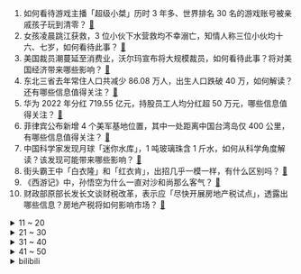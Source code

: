 1. 如何看待游戏主播「超级小桀」历时 3 年多、世界排名 30 名的游戏账号被亲戚孩子玩到清零？ [:link:](https://www.zhihu.com/question/593611861)
2. 女孩凌晨跳江获救，3 位小伙下水营救均不幸溺亡，知情人称三位小伙均十六、七岁，如何看待此事？ [:link:](https://www.zhihu.com/question/593634352)
3. 美国裁员潮蔓延至消费业，沃尔玛宣布将大规模裁员，如何看待此事？将对美国经济带来哪些影响？ [:link:](https://www.zhihu.com/question/593613014)
4. 东北三省去年常住人口共减少 86.08 万人，出生人口跌破 40 万，如何解读？还有哪些信息值得关注？ [:link:](https://www.zhihu.com/question/593515343)
5. 华为 2022 年分红 719.55 亿元，持股员工人均分红超 50 万元，哪些信息值得关注？ [:link:](https://www.zhihu.com/question/593628230)
6. 菲律宾公布新增 4 个美军基地位置，其中一处距离中国台湾岛仅 400 公里，有哪些信息值得关注？ [:link:](https://www.zhihu.com/question/593564009)
7. 中国科学家发现月球「迷你水库」，1 吨玻璃珠含 1 斤水，如何从科学角度解读？该发现可能带来哪些影响？ [:link:](https://www.zhihu.com/question/593552686)
8. 街头霸王中「白衣隆」和「红衣肯」，出招几乎一模一样，有什么区别吗？ [:link:](https://www.zhihu.com/question/593421231)
9. 《西游记》中，孙悟空为什么一直对沙和尚那么客气？ [:link:](https://www.zhihu.com/question/31273393)
10. 财政部原部长发长文谈财税改革，表示应「尽快开展房地产税试点」，透露出哪些信息？房地产税将如何影响市场？ [:link:](https://www.zhihu.com/question/593460052)
<details>
<summary>11 ~ 20</summary>

11. 女子身绑 14 瓶茅台入境「无申报通道」被海关截查，如何看待此事？这一行为将会受到哪些惩罚？ [:link:](https://www.zhihu.com/question/593568473)
12. 杭州悬赏 100 万出点子摆脱美食荒漠，组织制定杭帮菜标准，将带来哪些影响？你喜欢哪些杭州美食？ [:link:](https://www.zhihu.com/question/593552891)
13. 刚挖出来的煤，为什么要用水洗？ [:link:](https://www.zhihu.com/question/592820484)
14. 女明星遭人用隐私视频勒索，张继科为何是「证人」而不是「被告人」？如何从法律角度解读？ [:link:](https://www.zhihu.com/question/593555466)
15. 如何看待 2023 年 4 月新海诚动画《铃芽之旅》在华票房超《你的名字》，成为日本动画在华票房冠军？ [:link:](https://www.zhihu.com/question/593566524)
16. 教育部等五部门发文，到 2025 年，优化调整高校 20% 左右学科专业布点，将带来哪些影响？ [:link:](https://www.zhihu.com/question/593628865)
17. 为什么下雨天的心情格外愉快？ [:link:](https://www.zhihu.com/question/593442917)
18. 为什么肌肉练到酸痛并不等于会变得更强壮？ [:link:](https://www.zhihu.com/question/585710290)
19. 你开过最好开的一辆车是什么车？ [:link:](https://www.zhihu.com/question/579225456)
20. 做哪些运动可以提高身体的平衡能力？ [:link:](https://www.zhihu.com/question/587496527)
</details>
<details>
<summary>21 ~ 30</summary>

21. 听说已有职业画师负责从AI出图的基础上来做人工修改，想知道这个工作的难度有多大？ [:link:](https://www.zhihu.com/question/592056489)
22. 你看过哪些有趣好看的历史题材绘画或其他类型艺术品？ [:link:](https://www.zhihu.com/question/592873369)
23. 可以分享一部你觉得好看的动漫吗？ [:link:](https://www.zhihu.com/question/593613239)
24. 特朗普将就「封口费」案出庭受审，事件将如何发展？会对特朗普本人带来哪些影响？ [:link:](https://www.zhihu.com/question/593557293)
25. 成年之后，性格还可以改变吗？ [:link:](https://www.zhihu.com/question/269167656)
26. 特斯拉 2023 年一季度交付量达 42.28 万辆，同比增 36%，创历史新高，如何看待这一数据？ [:link:](https://www.zhihu.com/question/593459058)
27. 你在带孩子去植物园前，会提前准备一些知识和孩子分享吗？ [:link:](https://www.zhihu.com/question/589885918)
28. 2023 LPL 春季季后赛 OMG vs EDG 你更看好谁？ [:link:](https://www.zhihu.com/question/593689109)
29. 描写清明的诗词，哪首让你一看惊艳? [:link:](https://www.zhihu.com/question/318863987)
30. 特朗普被正式拘捕，有哪些信息值得关注？ [:link:](https://www.zhihu.com/question/593740347)
</details>
<details>
<summary>31 ~ 40</summary>

31. 网络祭祀平台设置「香火排行榜」借逝者吸金，如何看待类似乱象？清明节你会选择网络祭祀吗？ [:link:](https://www.zhihu.com/question/592349010)
32. 如何快速低成本训练自己私有领域的的AIGC模型？ [:link:](https://www.zhihu.com/question/591858021)
33. 你有没有过同父母或者孩子「聊死亡」的经历？与谈话前的预想一致吗？得到了哪些启发？ [:link:](https://www.zhihu.com/question/593046224)
34. 教资面试备课或试讲时会提供课本吗？ [:link:](https://www.zhihu.com/question/455302442)
35. 现在年轻人真的做到能主业副业两手抓吗？每天的时间、精力都是有限的，主业副业该怎么平衡？ [:link:](https://www.zhihu.com/question/592999820)
36. 4 月份春季有什么适合新手，又容易栽培的花卉植物？ [:link:](https://www.zhihu.com/question/592552971)
37. 公募基金产品去年亏 1.47 万亿，主动权益类是「重灾区」，哪些原因导致？对市场会产生哪些影响？ [:link:](https://www.zhihu.com/question/593474095)
38. 现如今厂商们越来越重视折叠屏手机的研发，你觉得未来折叠屏会取代直板机吗？ [:link:](https://www.zhihu.com/question/593568630)
39. 部分游戏可以与严肃文学相提并论吗？ [:link:](https://www.zhihu.com/question/593511448)
40. 较为落后的地区如何吸引和留住人才？ [:link:](https://www.zhihu.com/question/569558516)
</details>
<details>
<summary>41 ~ 50</summary>

41. 经典剧场动画《名侦探柯南：贝克街的亡灵》4 月 4 日中国大陆重映，你有哪些想说的或观后感？ [:link:](https://www.zhihu.com/question/582512789)
42. 《被嫌弃的松子的一生》中，松子为什么会有这么悲惨的命运？ [:link:](https://www.zhihu.com/question/54187608)
43. 为什么说《塞尔达传说：荒野之息》难以复制？ [:link:](https://www.zhihu.com/question/586628150)
44. 电视剧《人生之路》改编自路遥的经典中篇小说《人生》，你认为改编得如何？是否符合你的期待？ [:link:](https://www.zhihu.com/question/590846295)
45. 《原神》3.6是补一命草神还是抽妮露提升大？ [:link:](https://www.zhihu.com/question/593051177)
46. 如何评价《战锤》的莫塔里安？ [:link:](https://www.zhihu.com/question/274978904)
47. 当你去世时，是想被网络遗忘还是留下你的「数字遗产」？你会如何处理自己的数字遗产？ [:link:](https://www.zhihu.com/question/593491432)
48. 如何自学羽毛球？ [:link:](https://www.zhihu.com/question/323257168)
49. 有没有一本你认为非常值得读的书推荐? [:link:](https://www.zhihu.com/question/592530495)
50. 如何评价 《海贼王》 漫画第 1080 话情报? [:link:](https://www.zhihu.com/question/593548141)
</details><details>
<summary>bilibili</summary>

1. 在亲自测量一场网络骂战之后，我们找到了从中脱身的方法 [:link:](//www.bilibili.com/video/BV1uM411u7tN)
2. 被告：真诚是我永远的必杀技 [:link:](//www.bilibili.com/video/BV1gg4y1G7Fx)
3. 『从头看她』1920-2020，中国女性发型的百年变迁 [:link:](//www.bilibili.com/video/BV1qm4y1r7BB)
4. 假如穿越到古代你没钱花怎么办？这条视频看完你就赚了！！ [:link:](//www.bilibili.com/video/BV15c41157Kf)
5. 【危机合约#12】全网首杀 危机等级34 再赴起源 [:link:](//www.bilibili.com/video/BV1tc41157EC)
6. 【老奇】阴差阳错 撼动世界的游戏引擎 [:link:](//www.bilibili.com/video/BV1Hk4y1q7Rz)
7. 探秘全世界最危险餐厅！1000 °C火山岩浆烤肉！到底有多好吃？ [:link:](//www.bilibili.com/video/BV1X84y1M7Wb)
8. up主，你这看了个啥？？2023年1月新番完结吐槽大总结！【泛式】 [:link:](//www.bilibili.com/video/BV1Bh411375J)
9. 《诸葛出师表》一个很狂的武侯 [:link:](//www.bilibili.com/video/BV11a4y1M7nW)
10. 最后这坑给我键盘都按废了！ [:link:](//www.bilibili.com/video/BV1vN411N73u)
<details>
<summary>11 ~ 20</summary>

11. 【烂活电竞43.5】  魏延能不能给我带带你的墨镜~ [:link:](//www.bilibili.com/video/BV1xX4y1k7oL)
12. 原来真的有人会一秒脸红.... [:link:](//www.bilibili.com/video/BV1is4y1D7Pg)
13. 成龙大哥说我的中文比他好！？ [:link:](//www.bilibili.com/video/BV1cX4y1k7Z5)
14. “烂片导演”如何拍出《流浪地球》？【寻找·郭帆】 [:link:](//www.bilibili.com/video/BV1Wa4y1M7Da)
15. 恐龙大量死亡，远古生物“幽灵蛸”登场！ [:link:](//www.bilibili.com/video/BV1ua4y1M72J)
16. 【何同学VLOG】为什么我们一期视频做了五个月... [:link:](//www.bilibili.com/video/BV12h411u7DM)
17. 被“泡面细菌”感染的韩国人被泡面支配的一生 [:link:](//www.bilibili.com/video/BV1ho4y1H7gR)
18. 鸡蛋荒席卷全球？为什么鸡蛋开始不够了 [:link:](//www.bilibili.com/video/BV1i84y1M7ZF)
19. 普通人防握手侮辱 [:link:](//www.bilibili.com/video/BV1cv4y1p7aw)
20. 《必胜客联动线下体验攻略，但是？》 [:link:](//www.bilibili.com/video/BV1cL411D7ir)
</details>
<details>
<summary>21 ~ 30</summary>

21. 【全网最详】旅美熊猫究竟有没有被虐待？官方反复辟谣没人听？ [:link:](//www.bilibili.com/video/BV1hs4y1U7gs)
22. 当家人发现你互联网上的嘴脸 [:link:](//www.bilibili.com/video/BV18o4y1H7WZ)
23. 再次出发骑行，前往青海探索三江源头，第一天独自在荒山野岭露营 [:link:](//www.bilibili.com/video/BV1ta4y1K7de)
24. 【STN快报第七季10】我用我的AK点爆你的AJ [:link:](//www.bilibili.com/video/BV1f84y1M7Dv)
25. 六年前B站全是这种视频！！ [:link:](//www.bilibili.com/video/BV1XL411X7nQ)
26. 当二次元老了 就去漫展做保洁阿姨 [:link:](//www.bilibili.com/video/BV11m4y1z7FH)
27. 一个上班族转做美食博主了 [:link:](//www.bilibili.com/video/BV1Nh411g7Yp)
28. 比海鲜袋子更贵的袋子来了！你以为你防住了话梅刺客却没防住袋子刺客！生活处处都是小细坑啊 [:link:](//www.bilibili.com/video/BV1524y1j7zR)
29. 《小陈总 - 回 归 》 [:link:](//www.bilibili.com/video/BV1rL411m7Bt)
30. 炸裂！《越狱兔》到底有多离谱？动画界最强战力？ [:link:](//www.bilibili.com/video/BV1PY4y1D7Xs)
</details>
<details>
<summary>31 ~ 40</summary>

31. 爆肝479小时！手工打造中国非遗礼裙？？ [:link:](//www.bilibili.com/video/BV1PV4y1D7L8)
32. 一个电竞女孩倔强的十五年，你所看到的惊艳，都曾被平庸历练。 [:link:](//www.bilibili.com/video/BV1Am4y1672F)
33. 【时代少年团】《光环中的少年——“乌托邦”》 [:link:](//www.bilibili.com/video/BV1qa4y1M76v)
34. “我高考山东省第三，妈妈知道后，却一点都不开心” [:link:](//www.bilibili.com/video/BV1vk4y1i7pS)
35. 去看花吧，带着家里的老顽童和小顽皮！ [:link:](//www.bilibili.com/video/BV11M4y127ij)
36. 你的自以为是，耽误的是生命 [:link:](//www.bilibili.com/video/BV1tm4y1z7ME)
37. 千颗碎片实拍魔刀千刃（下）！用科学打破梦想与现实的界限吧！ [:link:](//www.bilibili.com/video/BV1Dj411w72V)
38. 所以生命啊，它璀璨如歌!「觉醒年代」 [:link:](//www.bilibili.com/video/BV1ta4y1M7CX)
39. 关于爱这件大事儿，你可以反复向我确认 [:link:](//www.bilibili.com/video/BV1vc4115719)
40. 制裁第四年，研发经费却又破新高，华为到底在做什么？ [:link:](//www.bilibili.com/video/BV1fV4y1S78C)
</details>
<details>
<summary>41 ~ 50</summary>

41. “就知道哭，创死你！” [:link:](//www.bilibili.com/video/BV1Vg4y1G7iP)
42. 必胜客原神联合菜品，帅小伙被邀请试吃，没想到….. [:link:](//www.bilibili.com/video/BV1kL411m7WV)
43. 千万别动大学生的软肋 [:link:](//www.bilibili.com/video/BV18c41157x9)
44. 我爸说男人要浪漫！ [:link:](//www.bilibili.com/video/BV1yh41137Zn)
45. 2分钟讲完《狂飙》高启强的一生，还没看的进来看看 [:link:](//www.bilibili.com/video/BV1PT411B73G)
46. 玉麒麟真的自己办比赛了？CSGO百万奖金高校比赛来了！ [:link:](//www.bilibili.com/video/BV1fv4y1p73q)
47. 走廊清唱《すずめ feat.十明》铃芽户缔主题曲 [:link:](//www.bilibili.com/video/BV1oT411q77o)
48. 两代大帝对望！看看什么叫俄罗斯巅峰时刻！《叶卡捷琳娜》S2P8 [:link:](//www.bilibili.com/video/BV17a4y1M7DB)
49. 如果草太变成了尖叫鸡！[铃芽之旅] [:link:](//www.bilibili.com/video/BV1um4y167Ks)
50. 杀疯了 [:link:](//www.bilibili.com/video/BV1Tk4y1q7LA)
</details>
<details>
<summary>51 ~ 60</summary>

51. 荧子探店，逮捕浑元【原神必胜客联动】 [:link:](//www.bilibili.com/video/BV1pg4y1G7D4)
52. 30年前，顶级少爷开什么车？ [:link:](//www.bilibili.com/video/BV1NV4y1D7m7)
53. 怪物：你说你惹大学生干嘛，非要惹 [:link:](//www.bilibili.com/video/BV1824y1j7hB)
54. “玩家让小丑王真心微笑一次即可顺利通关。” [:link:](//www.bilibili.com/video/BV13X4y1d7GC)
55. 这些功能饮品我怀疑是以毒攻毒 [:link:](//www.bilibili.com/video/BV1jo4y1p7JX)
56. ”不疯魔，不成活“ [:link:](//www.bilibili.com/video/BV1dL411S7cK)
57. “过来点，我保证不打你” [:link:](//www.bilibili.com/video/BV1tN411N7jN)
58. 你们之中肯定有一个是叛徒！ [:link:](//www.bilibili.com/video/BV1Qm4y1z7Vf)
59. 这是什么离谱的操作啊！！【地狱级】 [:link:](//www.bilibili.com/video/BV1vN411N7St)
60. 平凡而伟大！沉浸式解说 感动1亿人史诗巨著《平凡的世界》P1 [:link:](//www.bilibili.com/video/BV1VT411B7Z5)
</details>
<details>
<summary>61 ~ 70</summary>

61. 早知如此，还玩什么吸铁石 [:link:](//www.bilibili.com/video/BV1gg4y1g7qM)
62. 折腾了48小时就为了找到这个？ [:link:](//www.bilibili.com/video/BV1Mg4y1g79o)
63. 颜值爆表的外国美女们呀！爱了爱了【国际尬聊】 [:link:](//www.bilibili.com/video/BV1cM411T7Sj)
64. 有空过来请你吃水母 [:link:](//www.bilibili.com/video/BV1hg4y1G7jN)
65. 当！日！剧！遇！上！方！言！ [:link:](//www.bilibili.com/video/BV1Bm4y1z7Yr)
66. 当北方人混入广东小县城吃饭队伍时... [:link:](//www.bilibili.com/video/BV1us4y1E7z9)
67. 谁懂！滑跪拥抱真的很绝！导演的封神动作设计再次出现，救赎感拉满！！ [:link:](//www.bilibili.com/video/BV1HN411N7Jb)
68. 全网首测！体验美国最刺激的户外活动！超级震撼！ [:link:](//www.bilibili.com/video/BV1qm4y1r7ZG)
69. 我的世界：愚人节更新，加入月球维度，有超大基地 [:link:](//www.bilibili.com/video/BV1Wc41157KD)
70. 【医学博士】如何拯救透支的肾？I 少了一个肾，你还能活多久？ [:link:](//www.bilibili.com/video/BV11a4y1M74m)
</details>
<details>
<summary>71 ~ 80</summary>

71. 外交部对坂本龙一去世表示哀悼：他为中日友好交流作出了贡献 [:link:](//www.bilibili.com/video/BV1qc41157DC)
72. 苹果嘉儿AKA马国矿工 [:link:](//www.bilibili.com/video/BV1Vm4y167zg)
73. 警 匪 对 线 早 期 视 频 [:link:](//www.bilibili.com/video/BV1c24y157FV)
74. 我的世界ERROR422重制版更阴间？！电脑死机了！ [:link:](//www.bilibili.com/video/BV13s4y1E7Lb)
75. 只有老公一个人受伤的世界达成了哈哈 [:link:](//www.bilibili.com/video/BV18j411w7KT)
76. 看看缅甸掸邦大其力什么样？这种地方会有正经工作吗？ [:link:](//www.bilibili.com/video/BV1Yc41157Hf)
77. 三星S23系列深度评测：一台机皇，两台机霸！ [:link:](//www.bilibili.com/video/BV1BL411m7so)
78. 当你爸开车时 [:link:](//www.bilibili.com/video/BV1ua4y1M7KE)
79. 别的小猫是泡澡 矮脚猫是浮潜 [:link:](//www.bilibili.com/video/BV1aM411M7SX)
80. 《 钟 离 之 旅 》 [:link:](//www.bilibili.com/video/BV14g4y1G7qN)
</details>
<details>
<summary>81 ~ 90</summary>

81. 【自制】我做了一种很新的 机 器 人！【硬核】 [:link:](//www.bilibili.com/video/BV1Uh41137Th)
82. 明天就去夜市摆摊卖这个！一定能发财！ [:link:](//www.bilibili.com/video/BV1ja4y1M7qY)
83. ChatGPT六步提问法：你若诚心发问，它会给你一篇惊艳论文！ [:link:](//www.bilibili.com/video/BV16s4y177Pz)
84. 竖屏 ｜菜鸟翻跳｜Wonder Girls《Tell me》｜五套一件换装 [:link:](//www.bilibili.com/video/BV1Wa4y1M7Ck)
85. 三大冲突，撕裂年轻人：痛苦vs矫情、真我vs假我、竞争vs安全 [:link:](//www.bilibili.com/video/BV1YV4y1S7zo)
86. 高芋芋今天在家做盒饭了 [:link:](//www.bilibili.com/video/BV1Zs4y177sH)
87. 走好，坂本龙一 [:link:](//www.bilibili.com/video/BV1Pk4y1q7MY)
88. 工地里的苍蝇小馆,腰花大肠饭馋哭隔壁饭友! [:link:](//www.bilibili.com/video/BV1Ha4y1M7r2)
89. 某宝花300块做的视频，大家帮我看值不值.... [:link:](//www.bilibili.com/video/BV1eV4y1S7iL)
90. 这台机器竟然是有生命的？ [:link:](//www.bilibili.com/video/BV1724y1j7qm)
</details>
<details>
<summary>91 ~ 100</summary>

91. 大爷卖36斤菜只要3块钱，满脸忐忑推销给过路司机：只要不烂在地里就好 [:link:](//www.bilibili.com/video/BV14T411B7n1)
92. 【超级小桀】2023年4月4日直播录像 [:link:](//www.bilibili.com/video/BV1zm4y1q7y2)
93. 《孤独摇者》 [:link:](//www.bilibili.com/video/BV1wv4y1p7bj)
94. 捡回一个月的小狗中毒，治疗费用一天上千。。。 [:link:](//www.bilibili.com/video/BV1zN411A7C6)
95. 【Inkya Impulse | インキャインパルス】Cover by Maria Marionette ft. Ike Eveland♡ NIJISANJI [:link:](//www.bilibili.com/video/BV17o4y1H7AB)
96. 复古港风演绎《FLOWER》没想到这么好听！JISOO在广东实力solo出道【小小六】 [:link:](//www.bilibili.com/video/BV1ng4y1G76W)
97. 俏皮可爱的胡堂主，嗷~~ [:link:](//www.bilibili.com/video/BV1yV4y1Q712)
98. 【天气愈报】勤劳小太阳，无情工具云 [:link:](//www.bilibili.com/video/BV1CV4y1Q7SY)
99. 新疆.早餐铁人三项 厨子探店¥？？ [:link:](//www.bilibili.com/video/BV1aM411K7S9)
100. 上帝创造你男友的过程 [:link:](//www.bilibili.com/video/BV1Gg4y1G7vQ)
</details></details>